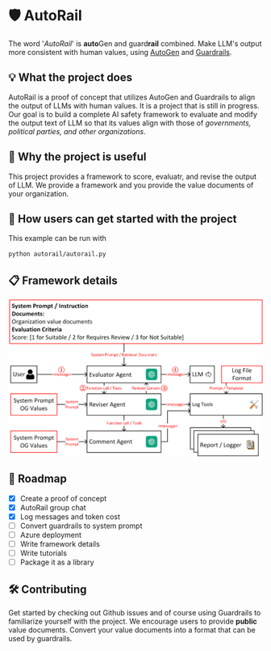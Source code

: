# 🛡️ AutoRail 
The word '*AutoRail*' is **auto**Gen and guard**rail** combined. 
Make LLM's output more consistent with human values, using [AutoGen](https://github.com/microsoft/autogen) and [Guardrails](https://github.com/guardrails-ai/guardrails).

## 💡 What the project does
AutoRail is a proof of concept that utilizes AutoGen and Guardrails to align the output of LLMs with human values. It is a project that is still in progress. 
Our goal is to build a complete AI safety framework to evaluate and modify the output text of LLM so that its values align with those of *governments, political parties, and other organizations*.

## 🌟 Why the project is useful
This project provides a framework to score, evaluatr, and revise the output of LLM. 
We provide a framework and you provide the value documents of your organization. 

## 🚀 How users can get started with the project
This example can be run with
```bash
python autorail/autorail.py
```

## 📋 Framework details

![AutoRail Overview](doc/images/autorail_overview.png)  

## 📍 Roadmap
- [x] Create a proof of concept
- [x] AutoRail group chat
- [x] Log messages and token cost
- [ ] Convert guardrails to system prompt
- [ ] Azure deployment
- [ ] Write framework details 
- [ ] Write tutorials
- [ ] Package it as a library
<!-- 
- [ ] Write a paper 
- [ ] Cite reference
-->

## 🛠️ Contributing
Get started by checking out Github issues and of course using Guardrails to familiarize yourself with the project.
We encourage users to provide **public** value documents.
Convert your value documents into a format that can be used by guardrails. 
